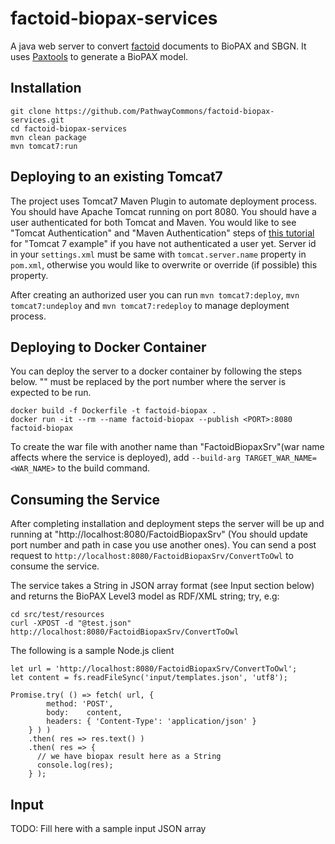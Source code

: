 # factoid-biopax-services

A java web server to convert [factoid](https://github.com/PathwayCommons/factoid/) documents to BioPAX and SBGN. 
It uses [Paxtools](https://github.com/BioPAX/Paxtools) to generate a BioPAX model.

## Installation

```
git clone https://github.com/PathwayCommons/factoid-biopax-services.git
cd factoid-biopax-services
mvn clean package
mvn tomcat7:run
```

## Deploying to an existing Tomcat7
The project uses Tomcat7 Maven Plugin to automate deployment process. You should have Apache Tomcat running on port 8080. 
You should have a user authenticated for both Tomcat and Maven. You would like to see "Tomcat Authentication" and 
"Maven Authentication" steps of [this tutorial](https://www.mkyong.com/maven/how-to-deploy-maven-based-war-file-to-tomcat/) 
for "Tomcat 7 example" if you have not authenticated a user yet. Server id in your `settings.xml` must be same 
with `tomcat.server.name` property in `pom.xml`, otherwise you would like to overwrite or override (if possible) 
this property.

After creating an authorized user you can run `mvn tomcat7:deploy`, `mvn tomcat7:undeploy` 
and `mvn tomcat7:redeploy` to manage deployment process.

## Deploying to Docker Container
You can deploy the server to a docker container by following the steps below. 
"<PORT>" must be replaced by the port number where the server is expected to be run. 

```
docker build -f Dockerfile -t factoid-biopax .
docker run -it --rm --name factoid-biopax --publish <PORT>:8080 factoid-biopax 
```

To create the war file with another name than "FactoidBiopaxSrv"(war name affects where the service is deployed), 
add `--build-arg TARGET_WAR_NAME=<WAR_NAME>` to the build command.

## Consuming the Service
After completing installation and deployment steps the server will be up and running 
at "http://localhost:8080/FactoidBiopaxSrv" (You should update port number and path in case you use another ones). 
You can send a post request to `http://localhost:8080/FactoidBiopaxSrv/ConvertToOwl` to consume the service. 

The service takes a String in JSON array format (see Input section below) and returns 
the BioPAX Level3 model as RDF/XML string; try, e.g:

```
cd src/test/resources
curl -XPOST -d "@test.json" http://localhost:8080/FactoidBiopaxSrv/ConvertToOwl
```

The following is a sample Node.js client

```
let url = 'http://localhost:8080/FactoidBiopaxSrv/ConvertToOwl';
let content = fs.readFileSync('input/templates.json', 'utf8');

Promise.try( () => fetch( url, {
        method: 'POST',
        body:    content,
        headers: { 'Content-Type': 'application/json' }
    } ) )
    .then( res => res.text() )
    .then( res => {
      // we have biopax result here as a String
      console.log(res);
    } );
```

## Input
TODO: Fill here with a sample input JSON array